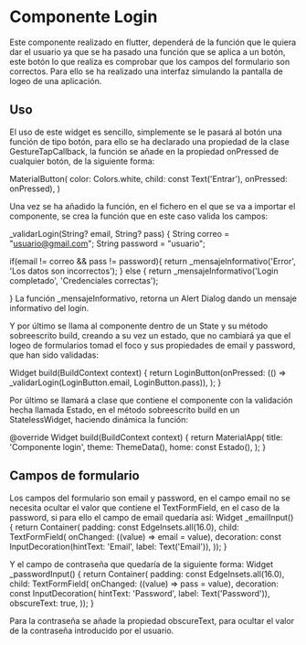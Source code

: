 # Componente Login

Este componente realizado en flutter, dependerá de la función
que le quiera dar el usuario ya que se ha pasado una función
que se aplica a un botón, este botón lo que realiza es 
comprobar que los campos del formulario son correctos. Para
ello se ha realizado una interfaz simulando la pantalla
de logeo de una aplicación.

## Uso

El uso de este widget es sencillo, simplemente se le pasará
al botón una función de tipo botón, para ello se ha declarado
una propiedad de la clase GestureTapCallback, la función
se añade en la propiedad onPressed de cualquier botón, de
la siguiente forma:

 MaterialButton(
                color: Colors.white,
                child: const Text('Entrar'),
                onPressed: onPressed),
                )

Una vez se ha añadido la función, en el fichero en el que
se va a importar el componente, se crea la función que en
este caso valida los campos:

_validarLogin(String? email, String? pass) {
  String correo = "usuario@gmail.com";
  String password = "usuario";

  if(email != correo && pass != password){
    return _mensajeInformativo('Error', 'Los datos son incorrectos');
  }
  else {
    return _mensajeInformativo('Login completado', 'Credenciales correctas');

  }
La función _mensajeInformativo, retorna un Alert Dialog dando un
mensaje informativo del login.

Y por último se llama al componente dentro de un State y su método
sobreescrito build, creando a su vez un estado, que no cambiará ya
que el logeo de formularios tomad el foco y sus propiedades de email 
y password, que han sido validadas:

 Widget build(BuildContext context) {
    return LoginButton(onPressed: (() => _validarLogin(LoginButton.email, LoginButton.pass)),
    );
 }

 Por último se llamará a clase que contiene el componente con la validación hecha
 llamada Estado, en el método sobreescrito build en un StatelessWidget, haciendo dinámica la función:

  @override
  Widget build(BuildContext context) {
    return MaterialApp(
        title: 'Componente login',
        theme: ThemeData(),
        home: const Estado(),
        );
  }

## Campos de formulario

Los campos del formulario son email y password, en el campo email no se necesita ocultar el valor que contiene el TextFormField, en el caso de la password, si
para ello el campo de email quedaría así:
Widget _emailInput() {
    return Container(
        padding: const EdgeInsets.all(16.0),
        child: TextFormField(
          onChanged: ((value) => email = value),
            decoration: const InputDecoration(hintText: 'Email', label: Text('Email')),
            ));
  }

Y el campo de contraseña que quedaría de la siguiente forma:
  Widget _passwordInput() {
    return Container(
        padding: const EdgeInsets.all(16.0),
        child: TextFormField(
          onChanged: ((value) => pass = value),
          decoration: const InputDecoration(
              hintText: 'Password', label: Text('Password')),
          obscureText: true,
        ));
  }

Para la contraseña se añade la propiedad obscureText, para ocultar
el valor de la contraseña introducido por el usuario.